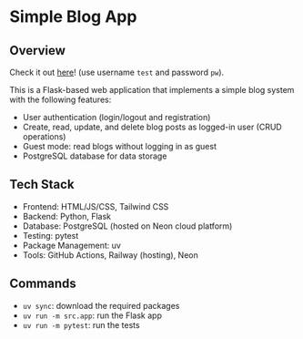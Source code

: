 # Simple Blog App

## Overview
Check it out [here](https://simple-blog-app-production.up.railway.app/)!
(use username `test` and password `pw`).

This is a Flask-based web application that implements a simple blog system with the following features:

- User authentication (login/logout and registration)
- Create, read, update, and delete blog posts as logged-in user (CRUD operations)
- Guest mode: read blogs without logging in as guest
- PostgreSQL database for data storage

## Tech Stack
- Frontend: HTML/JS/CSS, Tailwind CSS
- Backend: Python, Flask
- Database: PostgreSQL (hosted on Neon cloud platform)
- Testing: pytest
- Package Management: uv
- Tools: GitHub Actions, Railway (hosting), Neon

## Commands
- `uv sync`: download the required packages
- `uv run -m src.app`: run the Flask app
- `uv run -m pytest`: run the tests